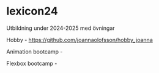 # lexicon24
Utbildning under 2024-2025 med övningar

Hobby - 
https://github.com/joannaolofsson/hobby_joanna

Animation bootcamp - 

Flexbox bootcamp -
